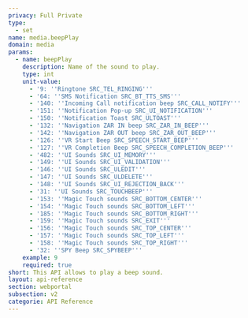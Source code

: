 ```yaml
---
privacy: Full Private
type:
  - set
name: media.beepPlay
domain: media
params:
  - name: beepPlay
    description: Name of the sound to play.
    type: int
    unit-value:
      - '9: ''Ringtone SRC_TEL_RINGING'''
      - '64: ''SMS Notification SRC_BT_TTS_SMS'''
      - '140: ''Incoming Call notification beep SRC_CALL_NOTIFY'''
      - '151: ''Notification Pop-up SRC_UI_NOTIFICATION'''
      - '150: ''Notification Toast SRC_ULTOAST'''
      - '132: ''Navigation ZAR IN beep SRC_ZAR_IN_BEEP'''
      - '142: ''Navigation ZAR OUT beep SRC_ZAR_OUT_BEEP'''
      - '126: ''VR Start Beep SRC_SPEECH_START_BEEP'''
      - '127: ''VR Completion Beep SRC_SPEECH_COMPLETION_BEEP'''
      - '482: ''UI Sounds SRC_UI_MEMORY'''
      - '149: ''UI Sounds SRC_UI_VALIDATION'''
      - '146: ''UI Sounds SRC_ULEDIT'''
      - '147: ''UI Sounds SRC_ULDELETE'''
      - '148: ''UI Sounds SRC_UI_REJECTION_BACK'''
      - '31: ''UI Sounds SRC_TOUCHBEEP'''
      - '153: ''Magic Touch sounds SRC_BOTTOM_CENTER'''
      - '154: ''Magic Touch sounds SRC_BOTTOM_LEFT'''
      - '185: ''Magic Touch sounds SRC_BOTTOM_RIGHT'''
      - '159: ''Magic Touch sounds SRC_EXIT'''
      - '156: ''Magic Touch sounds SRC_TOP_CENTER'''
      - '157: ''Magic Touch sounds SRC_TOP_LEFT'''
      - '158: ''Magic Touch sounds SRC_TOP_RIGHT'''
      - '32: ''SPY Beep SRC_SPYBEEP'''
    example: 9
    required: true
short: This API allows to play a beep sound.
layout: api-reference
section: webportal
subsection: v2
categorie: API Reference
---
```


